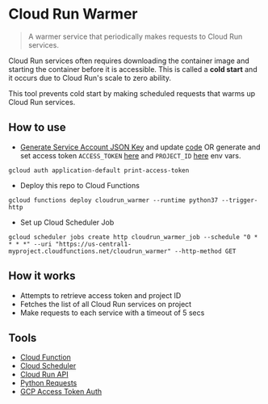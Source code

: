 # Cloud Run Warmer
> A warmer service that periodically makes requests to Cloud Run services.

Cloud Run services often requires downloading the container image and starting the container before it is accessible. This is called a **cold start** and it occurs due to Cloud Run's scale to zero ability.

This tool prevents cold start by making scheduled requests that warms up Cloud Run services. 


## How to use
- [Generate Service Account JSON Key](https://cloud.google.com/iam/docs/creating-managing-service-account-keys) and update [code](auth.py#L72) OR generate and set access token `ACCESS_TOKEN` [here](main.py#L9) and `PROJECT_ID` [here](main.py#L13) env vars.

`gcloud auth application-default print-access-token`

- Deploy this repo to Cloud Functions

`gcloud functions deploy cloudrun_warmer --runtime python37 --trigger-http`

- Set up Cloud Scheduler Job
``` 
gcloud scheduler jobs create http cloudrun_warmer_job --schedule "0 * * * *" --uri "https://us-central1-myproject.cloudfunctions.net/cloudrun_warmer" --http-method GET
```

## How it works
- Attempts to retrieve access token and project ID
- Fetches the list of all Cloud Run services on project
- Make requests to each service with a timeout of 5 secs


## Tools
- [Cloud Function](https://cloud.google.com/functions)
- [Cloud Scheduler](https://cloud.google.com/scheduler)
- [Cloud Run API](https://cloud.google.com/run/docs/reference/rest/)
- [Python Requests](https://github.com/psf/requests)
- [GCP Access Token Auth](https://gist.github.com/Timtech4u/f38d53671ccbaf802820b2e1f0e3f6c8)
